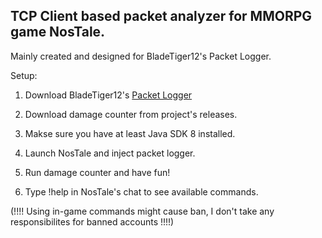 ## TCP Client based packet analyzer for MMORPG game NosTale. 

Mainly created and designed for BladeTiger12's Packet Logger.

Setup:

1. Download BladeTiger12's [Packet Logger](https://www.elitepvpers.com/forum/nostale-hacks-bots-cheats-exploits/4297215-release-packetlogger.html)

2. Download damage counter from project's releases. 

3. Makse sure you have at least Java SDK 8 installed.

4. Launch NosTale and inject packet logger.

5. Run damage counter and have fun!

6. Type !help in NosTale's chat to see available commands.

(!!!! Using in-game commands might cause ban, I don't take any responsibilites for banned accounts !!!!)
